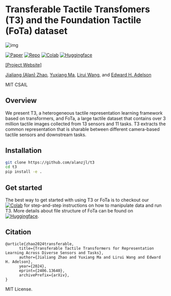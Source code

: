 # Transferable Tactile Transfomers (T3) and the Foundation Tactile (FoTa) dataset

![img](https://t3.alanz.info/imgs/archi_compact.png)

[![Paper](https://badgen.net/badge/icon/arXiv?icon=awesome&label&color=red)](https://arxiv.org/abs/2406.13640)
[![Repo](https://badgen.net/badge/icon/GitHub?icon=github&label)](https://github.com/alanzjl/t3)
[![Colab](https://badgen.net/badge/icon/Colab?icon=terminal&label&color=yellow)](https://colab.research.google.com/drive/1MmO9w1y59Gy6ds0iKlW04olszGko56Vf?usp=sharing)
[![Huggingface](https://badgen.net/badge/icon/Dataset&nbsp;\&&nbsp;Checkpoints?label&color=cyan)](https://huggingface.co/datasets/alanz-mit/FoundationTactile)

[[Project Website]](https://t3.alanz.info/)

[Jialiang (Alan) Zhao](https://alanz.info/), 
[Yuxiang Ma](https://yuxiang-ma.github.io/), 
[Lirui Wang](https://liruiw.github.io/), and 
[Edward H. Adelson](https://persci.mit.edu/people/adelson/)

MIT CSAIL

## Overview
We present T3, a heterogeneous tactile representation learning framework based on transformers, and FoTa, a large tactile dataset that contains over 3 million tactile images collected from 13 sensors and 11 tasks.
T3 extracts the common representation that is sharable between different camera-based tactile sensors and downstream tasks.

## Installation

```sh
git clone https://github.com/alanzjl/t3
cd t3
pip install -e .
```

## Get started
The best way to get started with using T3 or FoTa is to checkout our [![Colab](https://badgen.net/badge/icon/Colab?icon=terminal&label&color=yellow)](https://colab.research.google.com/drive/1MmO9w1y59Gy6ds0iKlW04olszGko56Vf?usp=sharing) for step-and-step instructions on how to manipulate data and run T3. 
More details about file structure of FoTa can be found on [![Huggingface](https://badgen.net/badge/icon/Dataset&nbsp;\&&nbsp;Checkpoints?label&color=cyan)](https://huggingface.co/datasets/alanz-mit/FoundationTactile).

## Citation
```
@article{zhao2024transferable,
      title={Transferable Tactile Transformers for Representation Learning Across Diverse Sensors and Tasks}, 
      author={Jialiang Zhao and Yuxiang Ma and Lirui Wang and Edward H. Adelson},
      year={2024},
      eprint={2406.13640},
      archivePrefix={arXiv},
}
```

MIT License.